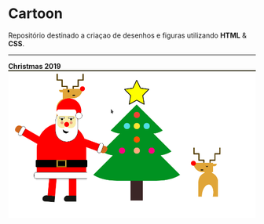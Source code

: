 # Cartoon 
Repositório destinado a criaçao de desenhos e figuras utilizando **HTML** & **CSS**. 

----------
**Christmas 2019**
![Christmas-2019](./Christmas-2019/Screenshot.png)
